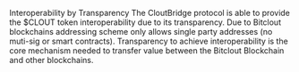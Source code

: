 Interoperability by Transparency
The CloutBridge protocol is able to provide the $CLOUT token interoperability due to its transparency.
Due to Bitclout blockchains addressing scheme only allows single party addresses (no muti-sig or smart contracts). Transparency to achieve interoperability is the core mechanism needed to transfer value between the Bitclout Blockchain and other blockchains. 